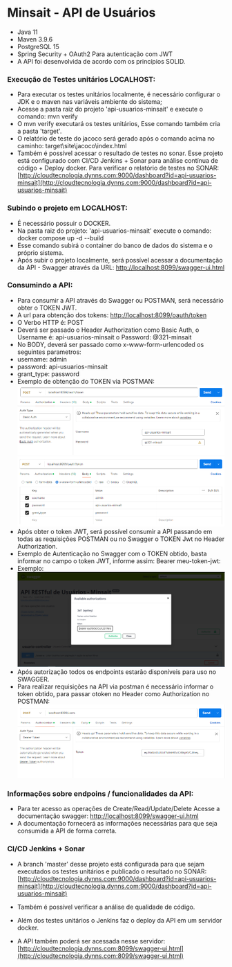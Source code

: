 # Minsait - API de Usuários

* Java 11
* Maven 3.9.6
* PostgreSQL 15
* Spring Security + OAuth2 Para autenticação com JWT
* A API foi desenvolvida de acordo com os princípios SOLID.

### Execução de Testes unitários LOCALHOST:

* Para executar os testes unitários localmente, é necessário configurar o JDK e o maven nas
  variáveis ambiente do sistema;
* Acesse a pasta raiz do projeto 'api-usuarios-minsait' e execute o comando:  mvn verify
* O mvn verify executará os testes unitários, Esse comando também cria a pasta 'target'.
* O relatório de teste do jacoco será gerado após o comando acima no
  caminho: target\site\jacoco\index.html
* Também é possível acessar o resultado de testes no sonar. Esse projeto está configurado
  com CI/CD Jenkins + Sonar para análise contínua de código + Deploy docker.
  Para verificar o relatório de testes no
  SONAR:  [http://cloudtecnologia.dynns.com:9000/dashboard?id=api-usuarios-minsait](http://cloudtecnologia.dynns.com:9000/dashboard?id=api-usuarios-minsait)

### Subindo o projeto em LOCALHOST:

* É necessário possuir o DOCKER.
* Na pasta raiz do projeto: 'api-usuarios-minsait' execute o comando: docker compose up -d --build
* Esse comando subirá o container do banco de dados do sistema e o próprio sistema.
* Após subir o projeto localmente, será possível acessar a documentação da API - Swagger através
  da URL: [http://localhost:8099/swagger-ui.html](http://localhost:8099/swagger-ui.html)

### Consumindo a API:

* Para consumir a API através do Swagger ou POSTMAN, será necessário obter o TOKEN JWT.
* A url para obtenção dos tokens: [http://localhost:8099/oauth/token](http://localhost:8099/oauth/token)
* O Verbo HTTP é: POST
* Deverá ser passado o Header Authorization como Basic Auth,
  o Username é: api-usuarios-minsait
  o Password: @321-minsait
* No BODY, deverá ser passado como x-www-form-urlencoded os seguintes parametros:
* username: admin
* password: api-usuarios-minsait
* grant_type: password
* Exemplo de obtenção do TOKEN via POSTMAN:
  ![Alt text](assets/token1.PNG)
  ![Alt text](assets/token2.PNG)
* Após obter o token JWT, será possível consumir a API passando em todas as requisições POSTMAN
  ou no Swagger o TOKEN Jwt no Header Authorization.
* Exemplo de Autenticação no Swagger com o TOKEN obtido, basta informar no campo
  o token JWT, informe assim:  Bearer meu-token-jwt:
* Exemplo:
  ![Alt text](assets/auth-swagger.PNG)
* Após autorização todos os endpoints estarão disponíveis para uso no SWAGGER.
* Para realizar requisições na API via postman é necessário informar o token obtido,
  para passar otoken no Header como Authorization no POSTMAN:
  ![Alt text](assets/token-postman.PNG)

### Informações sobre endpoins / funcionalidades da API:

* Para ter acesso as operações de Create/Read/Update/Delete
  Acesse a documentação swagger: [http://localhost:8099/swagger-ui.html](http://localhost:8099/swagger-ui.html)
* A documentação fornecerá as informações necessárias para que seja consumida a API de forma correta.

### CI/CD Jenkins + Sonar

* A branch 'master' desse projeto está configurada para que sejam executados os testes unitários
  e publicado o resultado no
  SONAR:  [http://cloudtecnologia.dynns.com:9000/dashboard?id=api-usuarios-minsait](http://cloudtecnologia.dynns.com:9000/dashboard?id=api-usuarios-minsait)

* Também é possível verificar a análise de qualidade de código.
* Além dos testes unitários o Jenkins faz o deploy da API em um servidor docker.
* A API também poderá ser acessada nesse
  servidor:  [http://cloudtecnologia.dynns.com:8099/swagger-ui.html](http://cloudtecnologia.dynns.com:8099/swagger-ui.html)
